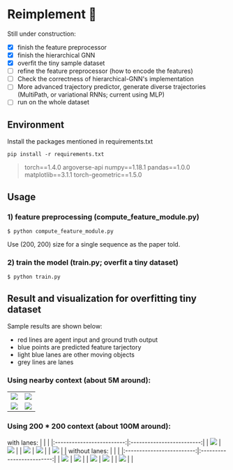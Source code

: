 # Reimplement :car:

Still under construction:

- [x] finish the feature preprocessor
- [x] finish the hierarchical GNN
- [x] overfit the tiny sample dataset
- [ ] refine the feature preprocessor (how to encode the features)
- [ ] Check the correctness of hierarchical-GNN's implementation
- [ ] More advanced trajectory predictor, generate diverse trajectories (MultiPath, or variational RNNs; current using MLP)
- [ ] run on the whole dataset

## Environment
Install the packages mentioned in requirements.txt
```
pip install -r requirements.txt
```

> torch==1.4.0
> argoverse-api
> numpy==1.18.1
> pandas==1.0.0
> matplotlib==3.1.1
> torch-geometric==1.5.0

## Usage

### 1) feature preprocessing (compute_feature_module.py)
```
$ python compute_feature_module.py
```
Use (200, 200) size for a single sequence as the paper told.

### 2) train the model (train.py; overfit a tiny dataset)
```
$ python train.py
```

## Result and visualization for overfitting tiny dataset

Sample results are shown below:
* red lines are agent input and ground truth output
* blue points are predicted feature tarjectory
* light blue lanes are other moving objects
* grey lines are lanes

### Using nearby context (about 5M around):
| | |
|:-------------------------:|:-------------------------:|
| ![](images/1.png) | ![](images/2.png) |
| ![](images/3.png) | ![](images/4.png) |

### Using 200 * 200 context (about 100M around):
with lanes:
| | |
|:-------------------------:|:-------------------------:|
| ![](images/200*200-1-1.png) | ![](images/200*200-2-1.png) |
| ![](images/200*200-3-1.png) | ![](images/200*200-4-1.png) |
| ![](images/200*200-5-1.png) |  |
without lanes:
| | |
|:-------------------------:|:-------------------------:|
| ![](images/200*200-1-2.png) | ![](images/200*200-2-2.png) |
| ![](images/200*200-3-2.png) | ![](images/200*200-4-2.png) |
| ![](images/200*200-5-2.png) |  |
